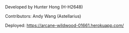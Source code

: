 Developed by Hunter Hong (H-H2648)

Contributors: Andy Wang (Astellarius)

Deployed: https://arcane-wildwood-01661.herokuapp.com/
